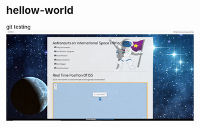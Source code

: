# hellow-world
git testing
![alt text](https://github.com/ayushsnha/GDG2cc/blob/master/images/Capture.PNG)
